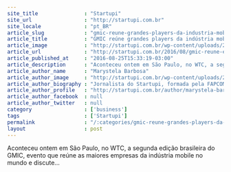 ```yaml
---
site_title               : "Startupi"
site_url                 : "http://startupi.com.br"
site_locale              : "pt_BR"
article_slug             : "gmic-reune-grandes-players-da-industria-mobile-do-mundo-e-premia-startups"
article_title            : "GMIC reúne grandes players da indústria mobile do mundo e premia startups"
article_image            : "http://startupi.com.br/wp-content/uploads/2016/08/IMG_2334-640x250.jpg"
article_url              : "http://startupi.com.br/2016/08/gmic-reune-em-sao-paulo-grandes-players-da-industria-mobile-do-mundo-e-premia-startups/"
article_published_at     : "2016-08-25T15:33:19-03:00"
article_description      : "Aconteceu ontem em São Paulo, no WTC, a segunda edição brasileira do GMIC, evento que reúne as maiores empresas da indústria mobile no mundo e discute..."
article_author_name      : "Marystela Barbosa"
article_author_image     : "http://startupi.com.br/wp-content/uploads/2016/03/Marystela-Barbosa_avatar_1456861248-170x170.jpg"
article_author_biography : "Jornalista do Startupi, formada pela FAPCOM - Faculdade Paulus de Tecnologia e Comunicação. Quer ter seu texto publicado pelo STARTUPI? Envie um email para contato@startupi.com.br"
article_author_profile   : "http://startupi.com.br/author/marystela-barbosa/"
article_author_facebook  : null
article_author_twitter   : null
category                 : ['business']
tags                     : ['Startupi']
permalink                : "/:categories/gmic-reune-grandes-players-da-industria-mobile-do-mundo-e-premia-startups/"
layout                   : post
---
```


Aconteceu ontem em São Paulo, no WTC, a segunda edição brasileira do GMIC, evento que reúne as maiores empresas da indústria mobile no mundo e discute...

